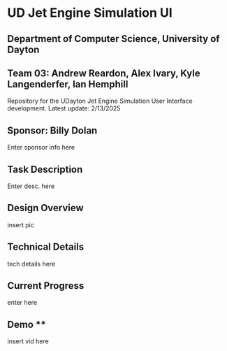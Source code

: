 # UD Jet Engine Simulation UI #
## Department of Computer Science, University of Dayton
## Team 03: Andrew Reardon, Alex Ivary, Kyle Langenderfer, Ian Hemphill ##

Repository for the UDayton Jet Engine Simulation User Interface development. 
Latest update: 2/13/2025

## Sponsor: Billy Dolan ##

Enter sponsor info here

## Task Description ##

Enter desc. here

## Design Overview ##

insert pic

## Technical Details ##

tech details here

## Current Progress ##

enter here

## Demo **

insert vid here
